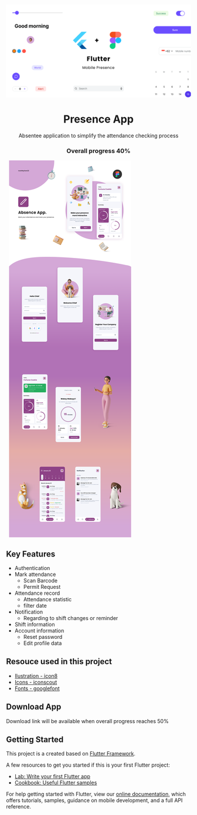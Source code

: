 ![heading](/image/heading.png)


<h1 align="center">Presence App</h1>
<p align="center">Absentee application to simplify the attendance checking process </p>
<h3 align="center">Overall progress <strong>40%</strong></h3>

&nbsp;
![heading](/image/presence.png)
&nbsp;

## Key Features

* Authentication
* Mark attendance
  * Scan Barcode
  * Permit Request
* Attendance record
  * Attendance statistic
  * filter date
* Notification
  * Regarding to shift changes or reminder
* Shift information
* Account information
  * Reset password
  * Edit profile data
&nbsp;

## Resouce used in this project

* [Ilustration - icon8](icons8.com)
* [Icons - iconscout](https://iconscout.com/)
* [Fonts - googlefont](https://fonts.google.com/)
&nbsp;

## Download App

Download link will be available when overall progress reaches 50%
&nbsp;

## Getting Started

This project is a created based on [Flutter Framework](https://flutter.dev/).

A few resources to get you started if this is your first Flutter project:

- [Lab: Write your first Flutter app](https://flutter.dev/docs/get-started/codelab)
- [Cookbook: Useful Flutter samples](https://flutter.dev/docs/cookbook)

For help getting started with Flutter, view our
[online documentation](https://flutter.dev/docs), which offers tutorials,
samples, guidance on mobile development, and a full API reference.
